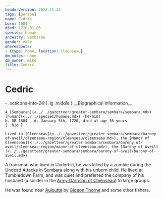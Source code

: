 ```yaml
---
headerVersion: 2023.11.25
tags: [person]
name: Cedric
born: 1684
died: 1720-01-05
species: human
ancestry: Sembaran
gender: male
whereabouts:
- {type: home, location: Cleenseau}
dm_notes: none
dm_owner: mike
title: Cedric
---
```

# Cedric
<div class="grid cards ext-narrow-margin ext-one-column" markdown>
- :octicons-info-24:{ .lg .middle } __Biographical Information__

    A [Sembaran](<../../gazetteer/greater-sembara/sembara/sembara.md>) [human](<../../species/humans.md>) (he/him)  
    b. DR 1684 - d. January 5th, 1720, died at age 36 years  
    { .bio }

    Lived in [Cleenseau](<../../gazetteer/greater-sembara/sembara/barony-of-aveil/cleenseau-region/cleenseau/cleenseau.md>), the [Manor of Cleenseau](<../../gazetteer/greater-sembara/sembara/barony-of-aveil/cleenseau-region/manor-of-cleenseau.md>), the [Barony of Aveil](<../../gazetteer/greater-sembara/sembara/barony-of-aveil/barony-of-aveil.md>)
</div>


A transman who lived in Underhill, he was killed by a zombie during the [Undead Attacks in Sembara](<../../events/1700s/1720/01/undead-attacks-in-sembara.md>) along with his unborn child. He lived at Tumbledown Farm, and was quiet and preferred the company of his husband (a solider in the [Army Garrison of Cleenseau](<../../groups/sembaran-army/army-garrison-of-cleenseau.md>)) to large groups. 

He was found near [Auloutte](<../../gazetteer/greater-sembara/sembara/barony-of-aveil/cleenseau-region/auloutte.md>) by [Gideon Thorne](<./gideon-thorne.md>) and some other fishers.